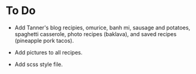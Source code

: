 # To Do 

* Add Tanner's blog recipies, omurice, banh mi, sausage and potatoes, spaghetti casserole, photo recipes (baklava), and saved recipes (pineapple pork tacos).

* Add pictures to all recipes. 

* Add scss style file. 